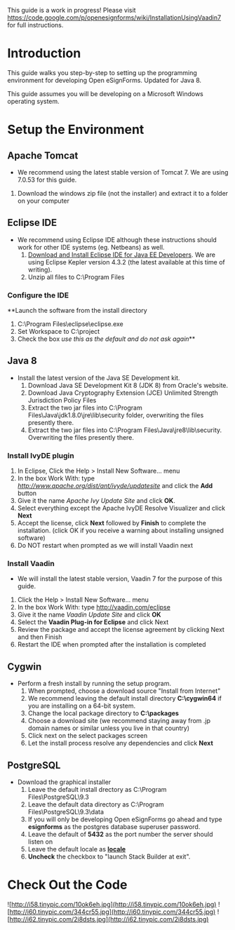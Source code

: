 This guide is a work in progress! Please visit https://code.google.com/p/openesignforms/wiki/InstallationUsingVaadin7 for full instructions.

# Introduction #

This guide walks you step-by-step to setting up the programming environment for developing Open eSignForms. Updated for Java 8.

This guide assumes you will be developing on a Microsoft Windows operating system.


# Setup the Environment #

## Apache Tomcat ##

  * We recommend using the latest stable version of Tomcat 7. We are using 7.0.53 for this guide.

  1. Download the windows zip file (not the installer) and extract it to a folder on your computer
## Eclipse IDE ##
  * We recommend using Eclipse IDE although these instructions should work for other IDE systems (eg. Netbeans) as well.
    1. [Download and Install Eclipse IDE for Java EE Developers](https://www.eclipse.org/downloads/). We are using Eclipse Kepler version 4.3.2 (the latest available at this time of writing).
    1. Unzip all files to C:\Program Files

### Configure the IDE ###

**Launch the software from the install directory
  1. C:\Program Files\eclipse\eclipse.exe
  1. Set Workspace to C:\project
  1. Check the box _use this as the default and do not ask again_**

## Java 8 ##
  * Install the latest version of the Java SE Development kit.
    1. Download Java SE Development Kit 8 (JDK 8) from Oracle's website.
    1. Download Java Cryptography Extension (JCE) Unlimited Strength Jurisdiction Policy Files
    1. Extract the two jar files into C:\Program Files\Java\jdk1.8.0\jre\lib\security folder, overwriting the files presently there.
    1. Extract the two jar files into C:\Program Files\Java\jre8\lib\security. Overwriting the files presently there.

### Install IvyDE plugin ###

  1. In Eclipse, Click the Help > Install New Software... menu
  1. In the box Work With: type _http://www.apache.org/dist/ant/ivyde/updatesite_ and click the **Add** button
  1. Give it the name _Apache Ivy Update Site_ and click **OK**.
  1. Select everything except the Apache IvyDE Resolve Visualizer and click **Next**
  1. Accept the license, click **Next** followed by **Finish** to complete the installation. (click OK if you receive a warning about installing unsigned software)
  1. Do NOT restart when prompted as we will install Vaadin next

### Install Vaadin ###
  * We will install the latest stable version, Vaadin 7 for the purpose of this guide.

  1. Click the Help > Install New Software... menu
  1. In the box Work With: type http://vaadin.com/eclipse
  1. Give it the name _Vaadin Update Site_ and click **OK**
  1. Select the **Vaadin Plug-in for Eclipse** and click Next
  1. Review the package and accept the license agreement by clicking Next and then Finish
  1. Restart the IDE when prompted after the installation is completed

## Cygwin ##

  * Perform a fresh install by running the setup program.
    1. When prompted, choose a download source "Install from Internet"
    1. We recommend leaving the default install directory **C:\cygwin64** if you are installing on a 64-bit system.
    1. Change the local package directory to **C:\packages**
    1. Choose a download site (we recommend staying away from .jp domain names or similar unless you live in that country)
    1. Click next on the select packages screen
    1. Let the install process resolve any dependencies and click **Next**

## PostgreSQL ##

  * Download the graphical installer
    1. Leave the default install drectory as C:\Program Files\PostgreSQL\9.3
    1. Leave the default data directory as C:\Program Files\PostgreSQL\9.3\data
    1. If you will only be developing Open eSignForms go ahead and type **esignforms** as the postgres database superuser password.
    1. Leave the default of **5432** as the port number the server should listen on
    1. Leave the default locale as **[locale](Default.md)**
    1. **Uncheck** the checkbox to "launch Stack Builder at exit".

# Check Out the Code #

![http://i58.tinypic.com/10ok6eh.jpg](http://i58.tinypic.com/10ok6eh.jpg)
![http://i60.tinypic.com/344cr55.jpg](http://i60.tinypic.com/344cr55.jpg)
![http://i62.tinypic.com/2i8dsts.jpg](http://i62.tinypic.com/2i8dsts.jpg)